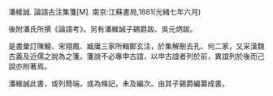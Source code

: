﻿潘維誠. 論語古注集箋[M]. 南京:江蘇書局,1881(光緒七年六月)

後附潘氏所撰《論語考》。另有潘維誠子錫爵跋、吳元炳跋。

是書彙訂陳鱣、宋翔鳳、臧庸三家所輯鄭玄注，於集解刪去孔、何二家，又采漢魏古義及近儒之說為之箋。箋說不必專申古誼，以申古誼者列於前，異誼列於後而己說亦附著焉。

潘維誠此書，或列簡端，或為條記，未及編次。由其子錫爵編纂成書。